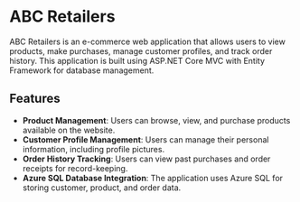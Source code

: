 # ABC Retailers

ABC Retailers is an e-commerce web application that allows users to view products, make purchases, manage customer profiles, and track order history. This application is built using ASP.NET Core MVC with Entity Framework for database management.

## Features

- **Product Management**: Users can browse, view, and purchase products available on the website.
- **Customer Profile Management**: Users can manage their personal information, including profile pictures.
- **Order History Tracking**: Users can view past purchases and order receipts for record-keeping.
- **Azure SQL Database Integration**: The application uses Azure SQL for storing customer, product, and order data.


